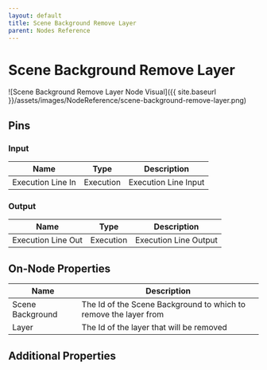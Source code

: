 ```yaml
---
layout: default
title: Scene Background Remove Layer
parent: Nodes Reference
---
```

# Scene Background Remove Layer

![Scene Background Remove Layer Node Visual]({{ site.baseurl }}/assets/images/NodeReference/scene-background-remove-layer.png)

## Pins

### Input

| Name | Type | Description |
| --- | --- | --- |
| Execution Line In | Execution | Execution Line Input |

### Output

| Name | Type | Description |
| --- | --- | --- |
| Execution Line Out | Execution | Execution Line Output |

## On-Node Properties

| Name | Description |
| --- | --- |
| Scene Background | The Id of the Scene Background to which to remove the layer from |
| Layer | The Id of the layer that will be removed |

## Additional Properties